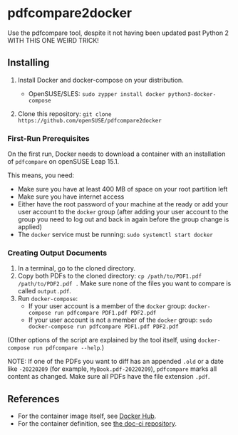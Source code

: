 # pdfcompare2docker

Use the pdfcompare tool, despite it not having been updated past Python 2
WITH THIS ONE WEIRD TRICK!

## Installing

1. Install Docker and docker-compose on your distribution.
   *  OpenSUSE/SLES: `sudo zypper install docker python3-docker-compose`

2. Clone this repository: `git clone https://github.com/openSUSE/pdfcompare2docker`


### First-Run Prerequisites

On the first run, Docker needs to download a container with an installation of `pdfcompare` on openSUSE Leap 15.1.

This means, you need:

*  Make sure you have at least 400 MB of space on your root partition left
*  Make sure you have internet access
*  Either have the root password of your machine at the ready or add your user account to the `docker` group (after adding your user account to the group you need to log out and back in again before the group change is applied)
*  The `docker` service must be running: `sudo systemctl start docker`


### Creating Output Documents

1. In a terminal, go to the cloned directory.
2. Copy both PDFs to the cloned directory: `cp /path/to/PDF1.pdf /path/to/PDF2.pdf .`
   Make sure none of the files you want to compare is called `output.pdf`.
3. Run `docker-compose`:
   * If your user account is a member of the `docker` group: `docker-compose run pdfcompare PDF1.pdf PDF2.pdf`
   * If your user account is not a member of the `docker` group: `sudo docker-compose run pdfcompare PDF1.pdf PDF2.pdf`

(Other options of the script are explained by the tool itself, using `docker-compose run pdfcompare --help`.)

NOTE: If one of the PDFs you want to diff has an appended `.old` or a date like `-20220209` (for example, `MyBook.pdf-20220209`), `pdfcompare` marks all content as changed. Make sure all PDFs have the file extension `.pdf`.    


## References

* For the container image itself, see [Docker Hub](https://hub.docker.com/r/susedoc/pdfcompare).
* For the container definition, see [the doc-ci repository](https://github.com/openSUSE/doc-ci/tree/develop/build-pdfcompare-container).
